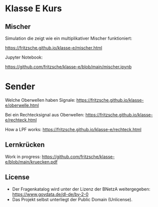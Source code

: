 # Klasse E Kurs
## Mischer
Simulation die zeigt wie ein multiplikativer Mischer funktioniert:

https://fritzsche.github.io/klasse-e/mischer.html

Jupyter  Notebook:

https://github.com/fritzsche/klasse-e/blob/main/mischer.ipynb

# Sender

Welche Oberwellen haben Signale:
https://fritzsche.github.io/klasse-e/oberwelle.html


Bei ein Rechtecksignal aus Oberwellen:
https://fritzsche.github.io/klasse-e/rechteck.html


How a LPF works:
https://fritzsche.github.io/klasse-e/rechteck.html



## Lernkrücken
Work in progress:
https://github.com/fritzsche/klasse-e/blob/main/kruecken.pdf

## License
* Der Fragenkatalog wird unter der Lizenz der BNetzA weitergegeben: https://www.govdata.de/dl-de/by-2-0
* Das Projekt selbst unterliegt der Public Domain (Unlicense).

